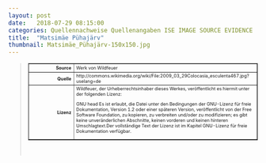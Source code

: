 ```yaml
---
layout: post
date:   2018-07-29 08:15:00
categories: Quellennachweise Quellenangaben ISE IMAGE SOURCE EVIDENCE
title:  "Matsimäe Pühajärv"
thumbnail: Matsimäe_Pühajärv-150x150.jpg
---
```


<div class="entry-content">
<blockquote>

<table style="font-size: xx-small" border="1" cellpadding="2">
<tbody>
<tr>
<th style="text-align: right" width="81"><strong>Source</strong></th>
<td>Werk von Wildfeuer</td>
</tr>
<tr>
<th style="text-align: right" width="81"><strong>Quelle</strong></th>
<td>http://commons.wikimedia.org/wiki/File:2009_03_29Colocasia_esculenta467.jpg?uselang=de</td>
</tr>
<tr>
<th style="text-align: right" width="81"><strong>Lizenz</strong></th>
<td>Wildfeuer, der Urheberrechtsinhaber dieses Werkes, veröffentlicht es hiermit unter der folgenden Lizenz:
<p>GNU head Es ist erlaubt, die Datei unter den Bedingungen der GNU-Lizenz für freie Dokumentation, Version 1.2 oder einer späteren Version, veröffentlicht von der Free Software Foundation, zu kopieren, zu verbreiten und/oder zu modifizieren; es gibt keine unveränderlichen Abschnitte, keinen vorderen und keinen hinteren Umschlagtext.Der vollständige Text der Lizenz ist im Kapitel GNU-Lizenz für freie Dokumentation verfügbar.</p>
</td>
</tr>
</tbody>
</table>
<p>&nbsp;</p>

</blockquote>
</div><!-- .entry-content -->
